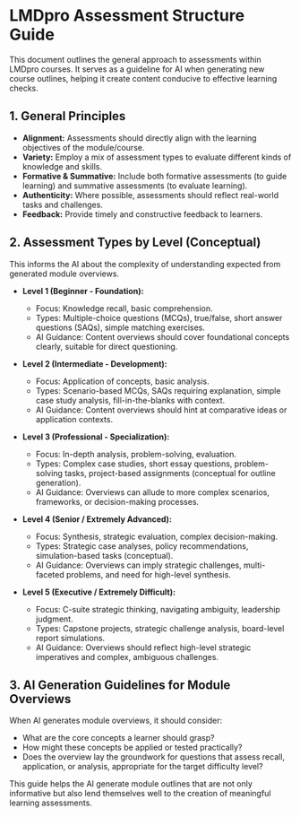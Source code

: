 
# LMDpro Assessment Structure Guide

This document outlines the general approach to assessments within LMDpro courses. It serves as a guideline for AI when generating new course outlines, helping it create content conducive to effective learning checks.

## 1. General Principles

- **Alignment:** Assessments should directly align with the learning objectives of the module/course.
- **Variety:** Employ a mix of assessment types to evaluate different kinds of knowledge and skills.
- **Formative & Summative:** Include both formative assessments (to guide learning) and summative assessments (to evaluate learning).
- **Authenticity:** Where possible, assessments should reflect real-world tasks and challenges.
- **Feedback:** Provide timely and constructive feedback to learners.

## 2. Assessment Types by Level (Conceptual)

This informs the AI about the complexity of understanding expected from generated module overviews.

*   **Level 1 (Beginner - Foundation):**
    *   Focus: Knowledge recall, basic comprehension.
    *   Types: Multiple-choice questions (MCQs), true/false, short answer questions (SAQs), simple matching exercises.
    *   AI Guidance: Content overviews should cover foundational concepts clearly, suitable for direct questioning.

*   **Level 2 (Intermediate - Development):**
    *   Focus: Application of concepts, basic analysis.
    *   Types: Scenario-based MCQs, SAQs requiring explanation, simple case study analysis, fill-in-the-blanks with context.
    *   AI Guidance: Content overviews should hint at comparative ideas or application contexts.

*   **Level 3 (Professional - Specialization):**
    *   Focus: In-depth analysis, problem-solving, evaluation.
    *   Types: Complex case studies, short essay questions, problem-solving tasks, project-based assignments (conceptual for outline generation).
    *   AI Guidance: Overviews can allude to more complex scenarios, frameworks, or decision-making processes.

*   **Level 4 (Senior / Extremely Advanced):**
    *   Focus: Synthesis, strategic evaluation, complex decision-making.
    *   Types: Strategic case analyses, policy recommendations, simulation-based tasks (conceptual).
    *   AI Guidance: Overviews can imply strategic challenges, multi-faceted problems, and need for high-level synthesis.

*   **Level 5 (Executive / Extremely Difficult):**
    *   Focus: C-suite strategic thinking, navigating ambiguity, leadership judgment.
    *   Types: Capstone projects, strategic challenge analysis, board-level report simulations.
    *   AI Guidance: Overviews should reflect high-level strategic imperatives and complex, ambiguous challenges.

## 3. AI Generation Guidelines for Module Overviews

When AI generates module overviews, it should consider:
- What are the core concepts a learner should grasp?
- How might these concepts be applied or tested practically?
- Does the overview lay the groundwork for questions that assess recall, application, or analysis, appropriate for the target difficulty level?

This guide helps the AI generate module outlines that are not only informative but also lend themselves well to the creation of meaningful learning assessments.
```